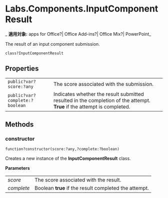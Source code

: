 
# Labs.Components.InputComponentResult

 _ **適用対象:** apps for Office?| Office Add-ins?| Office Mix?| PowerPoint_

The result of an input component submission.

```
class?InputComponentResult
```


## Properties


|||
|:-----|:-----|
| `public?var?score:?any`|The score associated with the submission.|
| `public?var?complete:?boolean`|Indicates whether the result submitted resulted in the completion of the attempt.  **True** if the attempt is completed.|

## Methods




### constructor

 `function?constructor(score:?any,?complete:?boolean)`

Creates a new instance of the  **InputComponentResult** class.

 **Parameters**


|||
|:-----|:-----|
| _score_|The score associated with the result.|
| _complete_|Boolean  **true** if the result completed the attempt.|
